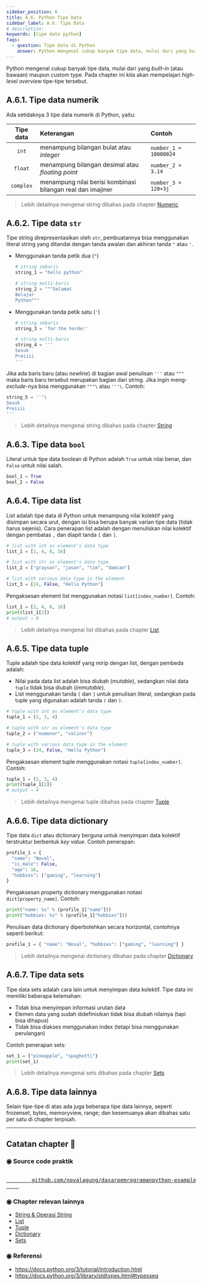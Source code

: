 ```yaml
---
sidebar_position: 6
title: A.6. Python Tipe Data
sidebar_label: A.6. Tipe Data
# description: 
keywords: [tipe data python]
faqs:
  - question: Tipe data di Python
    answer: Python mengenal cukup banyak tipe data, mulai dari yang built-in maupun custom type. Contohnya int, float, complex, str, bool, list, tuple, sets, dict
---
```


Python mengenal cukup banyak tipe data, mulai dari yang *built-in* (atau bawaan) maupun custom type. Pada chapter ini kita akan mempelajari *high-level overview* tipe-tipe tersebut.

## A.6.1. Tipe data numerik

Ada setidaknya 3 tipe data numerik di Python, yaitu:

| Tipe data | Keterangan | Contoh |
| :-: | :- | :- |
| `int` | menampung bilangan bulat atau *integer* | ` number_1 = 10000024 ` |
| `float` | menampung bilangan desimal atau *floating point* | ` number_2 = 3.14 ` |
| `complex` | menampung nilai berisi kombinasi bilangan real dan imajiner | ` number_3 = 120+3j ` |

> Lebih detailnya mengenai string dibahas pada chapter [Numeric](#)

## A.6.2. Tipe data `str`

Tipe string direpresentasikan oleh `str`, pembuatannya bisa menggunakan literal string yang ditandai dengan tanda awalan dan akhiran tanda `"` atau `'`.

- Menggunakan tanda petik dua (`"`)

    ```python
    # string sebaris
    string_1 = "hello python"

    # string multi-baris
    string_2 = """Selamat
    Belajar
    Python"""
    ```

- Menggunakan tanda petik satu (`'`)

    ```python
    # string sebaris
    string_3 = 'for the horde!'

    # string multi-baris
    string_4 = '''
    Sesuk
    Preiiii
    '''
    ```

Jika ada baris baru (atau *newline*) di bagian awal penulisan `'''` atau `"""` maka baris baru tersebut merupakan bagian dari string. Jika ingin meng-*exclude*-nya bisa menggunakan `"""\` atau `'''\`. Contoh:

```python
string_5 = '''\
Sesuk
Preiiii
'''
```

> Lebih detailnya mengenai string dibahas pada chapter [String](/basic/string)

## A.6.3. Tipe data `bool`

Literal untuk tipe data boolean di Python adalah `True` untuk nilai benar, dan `False` untuk nilai salah.

```python
bool_1 = True
bool_2 = False
```

## A.6.4. Tipe data list

List adalah tipe data di Python untuk menampung nilai kolektif yang disimpan secara urut, dengan isi bisa berupa banyak varian tipe data (tidak harus sejenis). Cara penerapan list adalah dengan menuliskan nilai kolektif dengan pembatas `,` dan diapit tanda `[` dan `]`.

```python
# list with int as element's data type
list_1 = [2, 4, 8, 16]

# list with str as element's data type
list_2 = ["grayson", "jason", "tim", "damian"]

# list with various data type in the element
list_3 = [24, False, "Hello Python"]
```

Pengaksesan element list menggunakan notasi `list[index_number]`. Contoh:

```python
list_1 = [2, 4, 8, 16]
print(list_1[2])
# output → 8
```

> Lebih detailnya mengenai list dibahas pada chapter [List](/basic/list)

## A.6.5. Tipe data tuple

Tuple adalah tipe data kolektif yang mirip dengan list, dengan pembeda adalah:

- Nilai pada data list adalah bisa diubah (*mutable*), sedangkan nilai data `tuple` tidak bisa diubah (*immutable*).
- List menggunakan tanda `[` dan `]` untuk penulisan literal, sedangkan pada tuple yang digunakan adalah tanda `(` dan `)`.

```python
# tuple with int as element's data type
tuple_1 = (2, 3, 4)

# tuple with str as element's data type
tuple_2 = ("numenor", "valinor")

# tuple with various data type in the element
tuple_3 = (24, False, "Hello Python")
```

Pengaksesan element tuple menggunakan notasi `tuple[index_number]`. Contoh:

```python
tuple_1 = (2, 3, 4)
print(tuple_1[2])
# output → 4
```

> Lebih detailnya mengenai tuple dibahas pada chapter [Tuple](/basic/tuple)

## A.6.6. Tipe data dictionary

Tipe data `dict` atau dictionary berguna untuk menyimpan data kolektif terstruktur berbentuk *key value*. Contoh penerapan:

```python
profile_1 = {
  "name": "Noval",
  "is_male": False,
  "age": 16,
  "hobbies": ["gaming", "learning"]
}
```

Pengaksesan property dictionary menggunakan notasi `dict[property_name]`. Contoh:

```python
print("name: %s" % (profile_1["name"]))
print("hobbies: %s" % (profile_1["hobbies"]))
```

Penulisan data dictionary diperbolehkan secara horizontal, contohnya seperti berikut:

```python
profile_1 = { "name": "Noval", "hobbies": ["gaming", "learning"] }
```

> Lebih detailnya mengenai dictionary dibahas pada chapter [Dictionary](#)

## A.6.7. Tipe data sets

Tipe data sets adalah cara lain untuk menyimpan data kolektif. Tipe data ini memiliki beberapa kelemahan:

- Tidak bisa menyimpan informasi urutan data
- Elemen data yang sudah didefinisikan tidak bisa diubah nilainya (tapi bisa dihapus)
- Tidak bisa diakses menggunakan index (tetapi bisa menggunakan perulangan)

Contoh penerapan sets:

```python
set_1 = {"pineapple", "spaghetti"}
print(set_1)
```

> Lebih detailnya mengenai sets dibahas pada chapter [Sets](#)

## A.6.8. Tipe data lainnya

Selain tipe-tipe di atas ada juga beberapa tipe data lainnya, seperti frozenset, bytes, memoryview, range; dan kesemuanya akan dibahas satu per satu di chapter terpisah.

---

<div class="section-footnote">

## Catatan chapter 📑

### ◉ Source code praktik

<pre>
    <a href="https://github.com/novalagung/dasarpemrogramanpython-example/tree/master/tipe-data">
        github.com/novalagung/dasarpemrogramanpython-example/../tipe-data
    </a>
</pre>

### ◉ Chapter relevan lainnya

- [String & Operasi String](#)
- [List](/basic/list)
- [Tuple](/basic/tuple)
- [Dictionary](#)
- [Sets](#)

### ◉ Referensi

- https://docs.python.org/3/tutorial/introduction.html
- https://docs.python.org/3/library/stdtypes.html#typesseq

</div>
